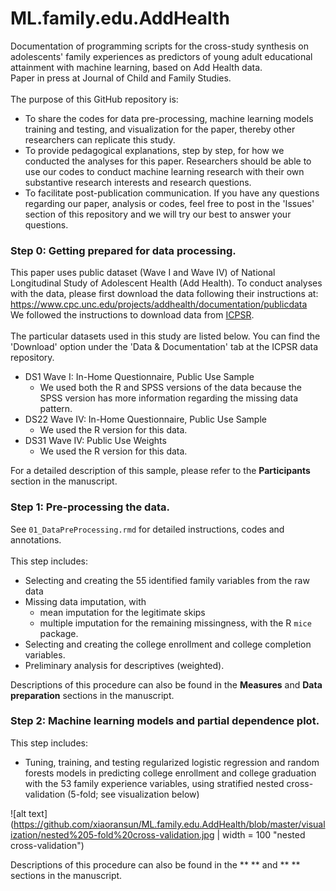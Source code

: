 # ML.family.edu.AddHealth
Documentation of programming scripts for the cross-study synthesis on adolescents' family experiences as predictors of young adult educational attainment with machine learning, based on Add Health data. <br>
Paper in press at Journal of Child and Family Studies. <br>
<br>
The purpose of this GitHub repository is:
* To share the codes for data pre-processing, machine learning models training and testing, and visualization for the paper, thereby other researchers can replicate this study.
* To provide pedagogical explanations, step by step, for how we conducted the analyses for this paper. Researchers should be able to use our codes to conduct machine learning research with their own substantive research interests and research questions.
* To facilitate post-publication communication. If you have any questions regarding our paper, analysis or codes, feel free to post in the 'Issues' section of this repository and we will try our best to answer your questions.

### Step 0: Getting prepared for data processing.
This paper uses public dataset (Wave I and Wave IV) of National Longitudinal Study of Adolescent Health (Add Health). To conduct analyses with the data, please first download the data following their instructions at: https://www.cpc.unc.edu/projects/addhealth/documentation/publicdata
<br>
We followed the instructions to download data from [ICPSR](https://www.icpsr.umich.edu/icpsrweb/ICPSR/studies/21600?archive=ICPSR&q=21600).
<br>
<br>
The particular datasets used in this study are listed below. You can find the 'Download' option under the 'Data & Documentation' tab at the ICPSR data repository.
* DS1 Wave I: In-Home Questionnaire, Public Use Sample
  * We used both the R and SPSS versions of the data because the SPSS version has more information regarding the missing data pattern.
* DS22 Wave IV: In-Home Questionnaire, Public Use Sample
  * We used the R version for this data.
* DS31 Wave IV: Public Use Weights
  * We used the R version for this data.

For a detailed description of this sample, please refer to the **Participants** section in the manuscript.
<br>

### Step 1: Pre-processing the data.
See `01_DataPreProcessing.rmd` for detailed instructions, codes and annotations. <br>
<br>
This step includes:
* Selecting and creating the 55 identified family variables from the raw data
* Missing data imputation, with
  * mean imputation for the legitimate skips
  * multiple imputation for the remaining missingness, with the R `mice` package.
* Selecting and creating the college enrollment and college completion variables.
* Preliminary analysis for descriptives (weighted).

Descriptions of this procedure can also be found in the **Measures** and **Data preparation** sections in the manuscript.
<br>

### Step 2: Machine learning models and partial dependence plot.
This step includes:
* Tuning, training, and testing regularized logistic regression and random forests models in predicting college enrollment and college graduation with the 53 family experience variables, using stratified nested cross-validation (5-fold; see visualization below)

![alt text](https://github.com/xiaoransun/ML.family.edu.AddHealth/blob/master/visualization/nested%205-fold%20cross-validation.jpg | width = 100 "nested cross-validation")

Descriptions of this procedure can also be found in the ** ** and ** ** sections in the manuscript.
<br>





